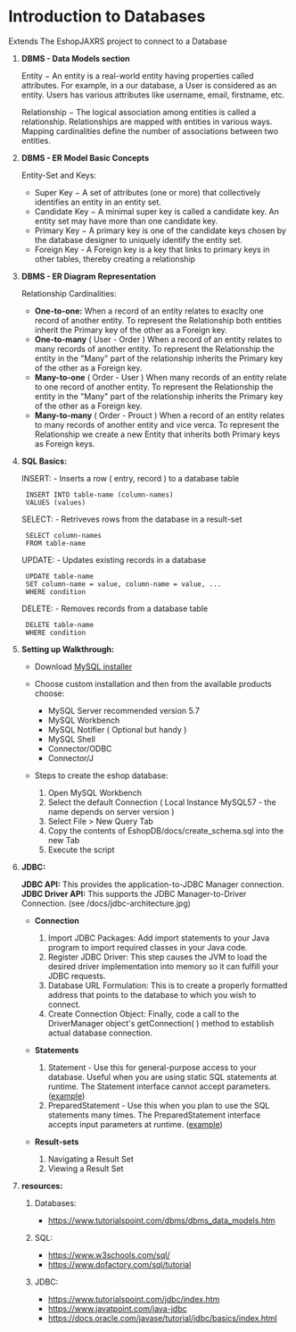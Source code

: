 # Introduction to Databases

Extends The EshopJAXRS project to connect to a Database

1. **DBMS - Data Models section**

    Entity − An entity is a real-world entity having properties called attributes. For example, in a our database, a User is considered as an entity. Users has various attributes like username, email, firstname, etc.

    Relationship − The logical association among entities is called a relationship. Relationships are mapped with entities in various ways. Mapping cardinalities define the number of associations between two         entities.

2. **DBMS - ER Model Basic Concepts**

    Entity-Set and Keys:
    - Super Key − A set of attributes (one or more) that collectively identifies an entity in an entity set.
    - Candidate Key − A minimal super key is called a candidate key. An entity set may have more than one candidate key.
    - Primary Key − A primary key is one of the candidate keys chosen by the database designer to uniquely identify the entity set.
    - Foreign Key - A Foreign key is a key that links to primary keys in other tables, thereby creating a relationship

3. **DBMS - ER Diagram Representation**

    Relationship Cardinalities:
    - **One-to-one:** 
    When a record of an entity relates to exaclty one record of another entity. To represent the Relationship both entities inherit the Primary key of the other as a Foreign key.
    - **One-to-many** ( User - Order )
    When a record of an entity relates to many records of another entity. To represent the Relationship the entity in the "Many" part of the relationship inherits the Primary key of the other as a Foreign key.
    - **Many-to-one** ( Order - User )
    When many records of an entity relate to one record of another entity. To represent the Relationship the entity in the "Many" part of the relationship inherits the Primary key of the other as a Foreign key.
    - **Many-to-many** ( Order - Prouct )
    When a record of an entity relates to many records of another entity and vice verca. To represent the Relationship we create a new Entity that inherits both Primary keys as Foreign keys.


4. **SQL Basics:**

    INSERT: - Inserts a row ( entry, record ) to a database table
        
        INSERT INTO table-name (column-names) 
        VALUES (values)

    SELECT: - Retriveves rows from the database in a result-set
        
        SELECT column-names 
        FROM table-name

    UPDATE: - Updates existing records in a database
        
        UPDATE table-name
        SET column-name = value, column-name = value, ...
        WHERE condition

    DELETE: - Removes records from a database table

        DELETE table-name 
        WHERE condition

5. **Setting up Walkthrough:**

    - Download [MySQL installer](https://dev.mysql.com/downloads/installer/)

    - Choose custom installation and then from the available products choose:
        - MySQL Server recommended version 5.7
        - MySQL Workbench
        - MySQL Notifier ( Optional but handy )
        - MySQL Shell
        - Connector/ODBC
        - Connector/J

    - Steps to create the eshop database:

        1. Open MySQL Workbench
        2. Select the default Connection ( Local Instance MySQL57 - the name depends on server version )
        3. Select File > New Query Tab
        4. Copy the contents of EshopDB/docs/create_schema.sql into the new Tab
        5. Execute the script


6. **JDBC:**

   **JDBC API:** This provides the application-to-JDBC Manager connection.
   **JDBC Driver API:** This supports the JDBC Manager-to-Driver Connection.
    (see /docs/jdbc-architecture.jpg)

    - **Connection**
        1. Import JDBC Packages: Add import statements to your Java program to import required classes in your Java code.
        2. Register JDBC Driver: This step causes the JVM to load the desired driver implementation into memory so it can fulfill your JDBC requests.
        3. Database URL Formulation: This is to create a properly formatted address that points to the database to which you wish to connect.
        4. Create Connection Object: Finally, code a call to the DriverManager object's getConnection( ) method to establish actual database connection.

    - **Statements**
        1. Statement - Use this for general-purpose access to your database. Useful when you are using static SQL statements at runtime. The Statement interface cannot accept parameters.
            ([example](https://www.tutorialspoint.com/jdbc/statement-object-example.htm))
        2. PreparedStatement - Use this when you plan to use the SQL statements many times. The PreparedStatement interface accepts input parameters at runtime.
            ([example](https://www.tutorialspoint.com/jdbc/preparestatement-object-example.htm))

    - **Result-sets**
        1. Navigating a Result Set
        2. Viewing a Result Set
        



7. **resources:**
    1. Databases:
        - https://www.tutorialspoint.com/dbms/dbms_data_models.htm

    2. SQL:
        - https://www.w3schools.com/sql/
        - https://www.dofactory.com/sql/tutorial

    3. JDBC: 
        - https://www.tutorialspoint.com/jdbc/index.htm
        - https://www.javatpoint.com/java-jdbc
        - https://docs.oracle.com/javase/tutorial/jdbc/basics/index.html
